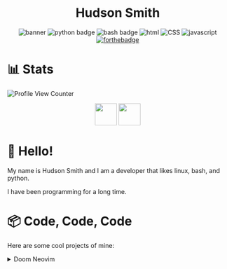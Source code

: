 <div align="center">

  # Hudson Smith
  
  ![banner](https://external-content.duckduckgo.com/iu/?u=https%3A%2F%2Fipiccy.com%2Fres%2FLP%2Fdata%2Fimages%2Fyoutube-banner-maker-b0i.jpg&f=1&nofb=1)
  ![python badge](https://img.shields.io/badge/Python-3776AB?style=for-the-badge&logo=python&logoColor=white)
  ![bash badge](https://img.shields.io/badge/Shell_Script-121011?style=for-the-badge&logo=gnu-bash&logoColor=white)
  ![html](https://img.shields.io/badge/HTML-239120?style=for-the-badge&logo=html5&logoColor=white)
  ![CSS](https://img.shields.io/badge/CSS3-1572B6?style=for-the-badge&logo=css3&logoColor=white)
  ![javascript](https://img.shields.io/badge/JavaScript-F7DF1E?style=for-the-badge&logo=javascript&logoColor=black)
  [![forthebadge](https://forthebadge.com/images/badges/built-with-love.svg)](https://forthebadge.com)

</div>


  
# 📊 Stats
  
![Profile View Counter](https://komarev.com/ghpvc/?username=hudsonsmith)

<div align="center">

  <img src="https://github-readme-stats.vercel.app/api/top-langs/?username=hudsonsmith" height="50vh" />
  <img src="https://github-readme-stats.vercel.app/api?username=hudsonsmith&show_icons=true&theme=dracula" height="50vh" />

</div>
  
# 👋 Hello!


My name is Hudson Smith and I am a developer that likes linux, bash, and python.

I have been programming for a long time.


# 📦 Code, Code, Code

Here are some cool projects of mine:

<details>
  <summary>Doom Neovim</summary>
  
  ---
  
  Link: [Doom Neovim](https://github.com/hudsonsmith/doom-neovim)
  
  Doom Neovim is my own custom flavor of Neovim that I use on a daily basis.
  
  Since it is mine, I will update it for everybody, whenever I get a want a new feature, you will get it too.

  ### Features
  - Minimalistic looks inspired by modern IDEs.
  - Sane defaults for insane people.
  - Modern Git support.
  - FZF support.
  - Better start screen with Dashboard-nvim
  - Custom made statusline made specifically for Doom Neovim.
  - Better git commit that shows git diffs in a vertical split.
  
</details>
<!-- 

### Stats
Vim opened 1160 times!
10529 Bash commands ran!

### Quicklinks
- [Symlink Tool](https://github.com/hudsonsmith/symlink-tool)
- [Math Killer Linux/Unix](https://github.com/hudsonsmith/math-killer-linux-and-unix)
- [Math Killer Windows](https://github.com/hudsonsmith/math-killer-windows)
- [Vimrc Collection](https://github.com/hudsonsmith/vimrc-collection)
 -->
